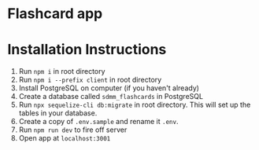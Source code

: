 # Flashcard app

# Installation Instructions

 1. Run `npm i` in root directory
 2. Run `npm i --prefix client` in root directory
 3. Install PostgreSQL on computer (if you haven't already)
 4. Create a database called `sdmm_flashcards` in PostgreSQL
 5. Run `npx sequelize-cli db:migrate` in root directory.  This will set up the tables in your database.
 6. Create a copy of `.env.sample` and rename it `.env`.
 7. Run `npm run dev` to fire off server
 8. Open app at `localhost:3001`